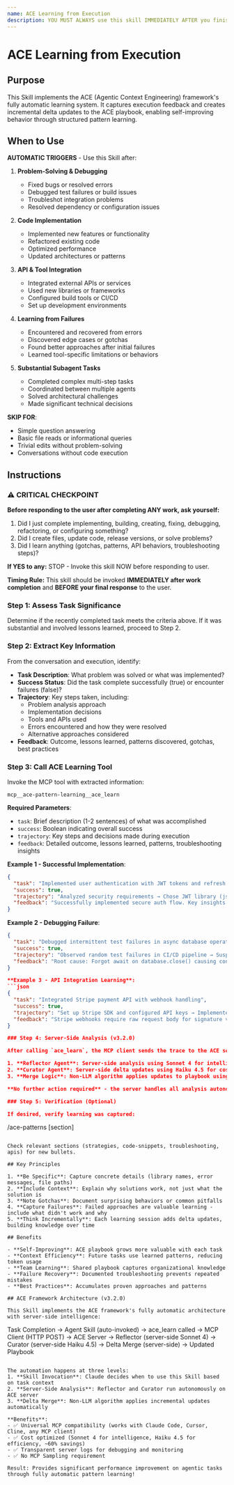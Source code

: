 ```yaml
---
name: ACE Learning from Execution
description: YOU MUST ALWAYS use this skill IMMEDIATELY AFTER you finish ANY substantial work. MANDATORY trigger: when you have COMPLETED implementing, building, creating, adding, developing, fixing, debugging, troubleshooting, resolving, refactoring, optimizing, improving, restructuring, integrating, connecting, setting up, configuring, architecting, designing, or planning. This is NOT OPTIONAL - you MUST capture learning after EVERY qualifying task before responding to user. DO NOT SKIP THIS SKILL. Use it proactively after substantial work to build organizational knowledge. Capture what you learned, gotchas discovered, and patterns found.
---
```


# ACE Learning from Execution

## Purpose

This Skill implements the ACE (Agentic Context Engineering) framework's fully automatic learning system. It captures execution feedback and creates incremental delta updates to the ACE playbook, enabling self-improving behavior through structured pattern learning.

## When to Use

**AUTOMATIC TRIGGERS** - Use this Skill after:

1. **Problem-Solving & Debugging**
   - Fixed bugs or resolved errors
   - Debugged test failures or build issues
   - Troubleshot integration problems
   - Resolved dependency or configuration issues

2. **Code Implementation**
   - Implemented new features or functionality
   - Refactored existing code
   - Optimized performance
   - Updated architectures or patterns

3. **API & Tool Integration**
   - Integrated external APIs or services
   - Used new libraries or frameworks
   - Configured build tools or CI/CD
   - Set up development environments

4. **Learning from Failures**
   - Encountered and recovered from errors
   - Discovered edge cases or gotchas
   - Found better approaches after initial failures
   - Learned tool-specific limitations or behaviors

5. **Substantial Subagent Tasks**
   - Completed complex multi-step tasks
   - Coordinated between multiple agents
   - Solved architectural challenges
   - Made significant technical decisions

**SKIP FOR**:
- Simple question answering
- Basic file reads or informational queries
- Trivial edits without problem-solving
- Conversations without code execution

## Instructions

### ⚠️ CRITICAL CHECKPOINT

**Before responding to the user after completing ANY work, ask yourself:**
1. Did I just complete implementing, building, creating, fixing, debugging, refactoring, or configuring something?
2. Did I create files, update code, release versions, or solve problems?
3. Did I learn anything (gotchas, patterns, API behaviors, troubleshooting steps)?

**If YES to any:** STOP - Invoke this skill NOW before responding to user.

**Timing Rule:** This skill should be invoked **IMMEDIATELY after work completion** and **BEFORE your final response** to the user.

### Step 1: Assess Task Significance

Determine if the recently completed task meets the criteria above. If it was substantial and involved lessons learned, proceed to Step 2.

### Step 2: Extract Key Information

From the conversation and execution, identify:

- **Task Description**: What problem was solved or what was implemented?
- **Success Status**: Did the task complete successfully (true) or encounter failures (false)?
- **Trajectory**: Key steps taken, including:
  - Problem analysis approach
  - Implementation decisions
  - Tools and APIs used
  - Errors encountered and how they were resolved
  - Alternative approaches considered
- **Feedback**: Outcome, lessons learned, patterns discovered, gotchas, best practices

### Step 3: Call ACE Learning Tool

Invoke the MCP tool with extracted information:

```
mcp__ace-pattern-learning__ace_learn
```

**Required Parameters**:
- `task`: Brief description (1-2 sentences) of what was accomplished
- `success`: Boolean indicating overall success
- `trajectory`: Key steps and decisions made during execution
- `feedback`: Detailed outcome, lessons learned, patterns, troubleshooting insights

**Example 1 - Successful Implementation**:
```json
{
  "task": "Implemented user authentication with JWT tokens and refresh token rotation",
  "success": true,
  "trajectory": "Analyzed security requirements → Chose JWT library (jsonwebtoken) → Implemented access token (15min) + refresh token (7 days) pattern → Added token rotation logic in refresh endpoint → Secured endpoints with authentication middleware",
  "feedback": "Successfully implemented secure auth flow. Key insights: (1) Refresh token rotation prevents token theft, (2) Short access token expiry balances security and UX, (3) HttpOnly cookies for refresh tokens prevent XSS attacks. Pattern: Always validate refresh token on each rotation and revoke old tokens."
}
```

**Example 2 - Debugging Failure**:
```json
{
  "task": "Debugged intermittent test failures in async database operations",
  "success": true,
  "trajectory": "Observed random test failures in CI/CD pipeline → Suspected race condition in database cleanup → Added transaction isolation and explicit wait for cleanup → Tests still failed intermittently → Discovered missing await on database.close() → Added proper async/await chain to all cleanup operations",
  "feedback": "Root cause: Forgot await on database.close() causing connection pool exhaustion. Troubleshooting insight: Intermittent failures in async code often indicate missing await statements. Check all async function calls in test cleanup. Pattern: Always use await on resource cleanup (close, disconnect, etc.)"
}

**Example 3 - API Integration Learning**:
```json
{
  "task": "Integrated Stripe payment API with webhook handling",
  "success": true,
  "trajectory": "Set up Stripe SDK and configured API keys → Implemented checkout session creation endpoint → Added webhook endpoint for payment events → Failed webhook signature verification with 400 errors → Discovered raw body requirement for crypto signature validation → Configured express.raw() middleware specifically for webhook route",
  "feedback": "Stripe webhooks require raw request body for signature verification. Standard express.json() breaks signature validation. Solution: Use express.raw({type: 'application/json'}) for webhook route specifically. API Pattern: Webhook signature verification often needs raw body access - check docs before adding body parsers."
}

### Step 4: Server-Side Analysis (v3.2.0)

After calling `ace_learn`, the MCP client sends the trace to the ACE server, which automatically:

1. **Reflector Agent**: Server-side analysis using Sonnet 4 for intelligent pattern extraction
2. **Curator Agent**: Server-side delta updates using Haiku 4.5 for cost efficiency
3. **Merge Logic**: Non-LLM algorithm applies updates to playbook using grow-and-refine

**No further action required** - the server handles all analysis autonomously and asynchronously.

### Step 5: Verification (Optional)

If desired, verify learning was captured:

```
/ace-patterns [section]
```

Check relevant sections (strategies, code-snippets, troubleshooting, apis) for new bullets.

## Key Principles

1. **Be Specific**: Capture concrete details (library names, error messages, file paths)
2. **Include Context**: Explain why solutions work, not just what the solution is
3. **Note Gotchas**: Document surprising behaviors or common pitfalls
4. **Capture Failures**: Failed approaches are valuable learning - include what didn't work and why
5. **Think Incrementally**: Each learning session adds delta updates, building knowledge over time

## Benefits

- **Self-Improving**: ACE playbook grows more valuable with each task
- **Context Efficiency**: Future tasks use learned patterns, reducing token usage
- **Team Learning**: Shared playbook captures organizational knowledge
- **Failure Recovery**: Documented troubleshooting prevents repeated mistakes
- **Best Practices**: Accumulates proven approaches and patterns

## ACE Framework Architecture (v3.2.0)

This Skill implements the ACE framework's fully automatic architecture with server-side intelligence:

```
Task Completion → Agent Skill (auto-invoked) → ace_learn called →
MCP Client (HTTP POST) → ACE Server →
Reflector (server-side Sonnet 4) → Curator (server-side Haiku 4.5) →
Delta Merge (server-side) → Updated Playbook
```

The automation happens at three levels:
1. **Skill Invocation**: Claude decides when to use this Skill based on task context
2. **Server-Side Analysis**: Reflector and Curator run autonomously on ACE server
3. **Delta Merge**: Non-LLM algorithm applies incremental updates automatically

**Benefits**:
- ✅ Universal MCP compatibility (works with Claude Code, Cursor, Cline, any MCP client)
- ✅ Cost optimized (Sonnet 4 for intelligence, Haiku 4.5 for efficiency, ~60% savings)
- ✅ Transparent server logs for debugging and monitoring
- ✅ No MCP Sampling requirement

Result: Provides significant performance improvement on agentic tasks through fully automatic pattern learning!
